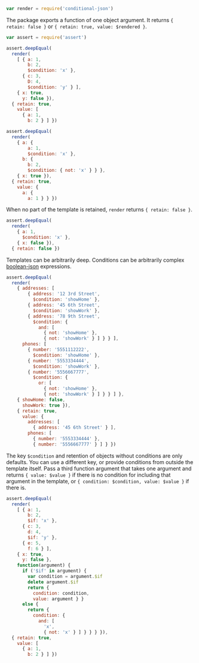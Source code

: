 ```javascript
var render = require('conditional-json')
```

The package exports a function of one object argument. It returns `{ retain: false }` or `{ retain: true, value: $rendered }`.

```javascript
var assert = require('assert')

assert.deepEqual(
  render(
    [ { a: 1,
        b: 2,
        $condition: 'x' },
      { c: 3,
        D: 4,
        $condition: 'y' } ],
    { x: true,
      y: false }),
  { retain: true,
    value: [
      { a: 1,
        b: 2 } ] })

assert.deepEqual(
  render(
    { a: {
        a: 1,
        $condition: 'x' },
      b: {
        b: 2,
        $condition: { not: 'x' } } },
    { x: true }),
  { retain: true,
    value: {
      a: {
        a: 1 } } })
```

When no part of the template is retained, `render` returns `{ retain: false }`.

```javascript
assert.deepEqual(
  render(
    { a: 1,
      $condition: 'x' },
    { x: false }),
  { retain: false })
```

Templates can be arbitrarily deep. Conditions can be arbitrarily complex [boolean-json](https://npmjs.com/packages/boolean-json-schema) expressions.

```javascript
assert.deepEqual(
  render(
    { addresses: [
        { address: '12 3rd Street',
          $condition: 'showHome' },
        { address: '45 6th Street',
          $condition: 'showWork' },
        { address: '78 9th Street',
          $condition: {
            and: [
              { not: 'showHome' },
              { not: 'showWork' } ] } } ],
      phones: [
        { number: '5551112222',
          $condition: 'showHome' },
        { number: '5553334444',
          $condition: 'showWork' },
        { number: '5556667777',
          $condition: {
            or: [
              { not: 'showHome' },
              { not: 'showWork' } ] } } ] },
    { showHome: false,
      showWork: true }),
    { retain: true,
      value: {
        addresses: [
          { address: '45 6th Street' } ],
        phones: [
          { number: '5553334444' },
          { number: '5556667777' } ] } })
```

The key `$condition` and retention of objects without conditions are only defaults. You can use a different key, or provide conditions from outside the template itself. Pass a third function argument that takes one argument and returns `{ value: $value }` if there is no condition for including that argument in the template, or `{ condition: $condition, value: $value }` if there is.

```javascript
assert.deepEqual(
  render(
    [ { a: 1,
        b: 2,
        $if: 'x' },
      { c: 3,
        d: 4,
        $if: 'y' },
      { e: 5,
        f: 6 } ],
    { x: true,
      y: false },
    function(argument) {
      if ('$if' in argument) {
        var condition = argument.$if
        delete argument.$if
        return {
          condition: condition,
          value: argument } }
      else {
        return {
          condition: {
            and: [
              'x',
              { not: 'x' } ] } } } }),
  { retain: true,
    value: [
      { a: 1,
        b: 2 } ] })
```

